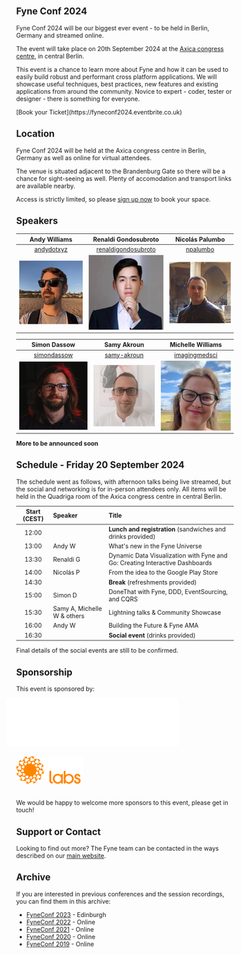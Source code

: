 ## Fyne Conf 2024

Fyne Conf 2024 will be our biggest ever event - to be held in Berlin, Germany and streamed online.

The event will take place on 20th September 2024 at the [Axica congress centre](https://www.axica.de/), in central Berlin.

This event is a chance to learn more about Fyne and how it can be used to
easily build robust and performant cross platform applications.
We will showcase useful techniques, best practices, new features and existing applications from around the community.
Novice to expert - coder, tester or designer - there is something for everyone.

<div class="button" markdown="1">
[Book your Ticket](https://fyneconf2024.eventbrite.co.uk)
</div>

## Location

Fyne Conf 2024 will be held at the Axica congress centre in Berlin, Germany as well as online for virtual attendees.

The venue is situated adjacent to the Brandenburg Gate so there will be a chance for sight-seeing as well.
Plenty of accomodation and transport links are available nearby.

Access is strictly limited, so please [sign up now](https://fyneconf2024.eventbrite.co.uk) to book your space.

## Speakers

| Andy Williams | Renaldi Gondosubroto | Nicolás Palumbo |
|:---:|:---:|:---:|
| [andydotxyz](https://twitter.com/andydotxyz) | [renaldigondosubroto](https://www.linkedin.com/in/renaldigondosubroto/) | [npalumbo](https://www.linkedin.com/in/nicolás-palumbo-9372615/) |
| ![](/assets/img/andydotxyz.jpg) | <img src="/assets/img/renaldig.jpg" width="200" /> | ![](/assets/img/npalumbo.jpg) |

| Simon Dassow | Samy Akroun | Michelle Williams |
|:---:|:---:|:---:|
| [simondassow](https://masto.ai/@simondassow) | [samy-akroun](https://www.linkedin.com/in/samy-akroun-4111bb19a/) | [imagingmedsci](https://twitter.com/imagingmedsci) |
| ![](/assets/img/sdassow.jpg) | <img src="/assets/img/matwachich.jpeg" width="200" /> | <img src="/assets/img/imagingmedsci.jpeg" width="200" /> |

**More to be announced soon**

## Schedule - Friday 20 September 2024

The schedule went as follows, with afternoon talks being live streamed, but the social and networking is for in-person attendees only.
All items will be held in the Quadriga room of the Axica congress centre in central Berlin.


| Start (CEST) | Speaker | Title |
|:---:|:---|:---|
| 12:00 | | **Lunch and registration** (sandwiches and drinks provided) |
| 13:00 | Andy W | What's new in the Fyne Universe |
| 13:30 | Renaldi G | Dynamic Data Visualization with Fyne and Go: Creating Interactive Dashboards |
| 14:00 | Nicolás P | From the idea to the Google Play Store |
| 14:30 | | **Break** (refreshments provided) |
| 15:00 | Simon D | DoneThat with Fyne, DDD, EventSourcing, and CQRS |
| 15:30 | Samy A, Michelle W & others | Lightning talks & Community Showcase |
| 16:00 | Andy W | Building the Future & Fyne AMA |
| 16:30 | | **Social event** (drinks provided) |

Final details of the social events are still to be confirmed.

## Sponsorship

This event is sponsored by:

<a href="https://justrelate.com" style="text-decoration: none" alt="JustRelate" title="JustRelate"><img src="assets/img/justrelate.svg" style="margin-left: -18pt;" height="112" /></a>
<a href="https://fynelabs.com" style="text-decoration: none" alt="Fyne Labs" title="Fyne Labs"><img src="assets/img/fynelabs.png" style="padding: 14pt 0;" width="154" /></a>

We would be happy to welcome more sponsors to this event, please get in touch!

## Support or Contact

Looking to find out more? The Fyne team can be contacted
in the ways described on our [main website](https://fyne.io/#contact).


## Archive

If you are interested in previous conferences and the session recordings, you can find them in this archive:

* [FyneConf 2023](/archive/2023) - Edinburgh
* [FyneConf 2022](/archive/2022) - Online
* [FyneConf 2021](/archive/2021) - Online
* [FyneConf 2020](/archive/2020) - Online
* [FyneConf 2019](/archive/2019) - Online

